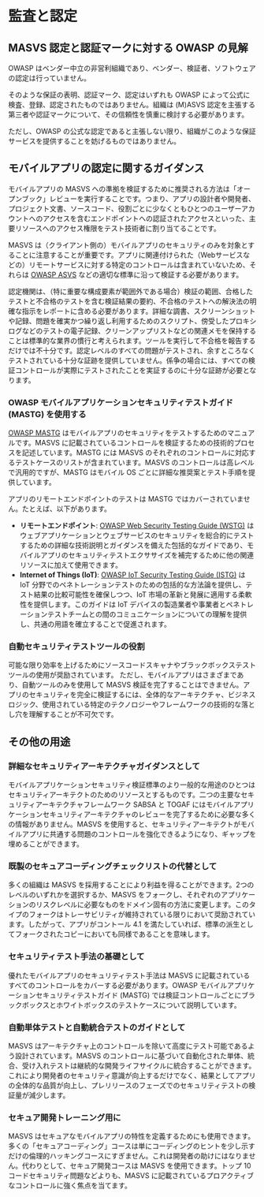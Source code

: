 # 監査と認定

## MASVS 認定と認証マークに対する OWASP の見解

OWASP はベンダー中立の非営利組織であり、ベンダー、検証者、ソフトウェアの認定は行っていません。

そのような保証の表明、認証マーク、認定はいずれも OWASP によって公式に検査、登録、認定されたものではありません。組織は (M)ASVS 認定を主張する第三者や認証マークについて、その信頼性を慎重に検討する必要があります。

ただし、OWASP の公式な認定であると主張しない限り、組織がこのような保証サービスを提供することを妨げるものではありません。

## モバイルアプリの認定に関するガイダンス

モバイルアプリの MASVS への準拠を検証するために推奨される方法は「オープンブック」レビューを実行することです。つまり、アプリの設計者や開発者、プロジェクト文書、ソースコード、役割ごとに少なくともひとつのユーザーアカウントへのアクセスを含むエンドポイントへの認証されたアクセスといった、主要リソースへのアクセス権限をテスト技術者に割り当てることです。

MASVS は（クライアント側の）モバイルアプリのセキュリティのみを対象とすることに注意することが重要です。アプリに関連付けられた（Webサービスなどの）リモートサービスに対する特定のコントロールは含まれていないため、それらは [OWASP ASVS](https://owasp.org/www-project-application-security-verification-standard/) などの適切な標準に沿って検証する必要があります。

認定機関は、（特に重要な構成要素が範囲外である場合）検証の範囲、合格したテストと不合格のテストを含む検証結果の要約、不合格のテストへの解決法の明確な指示をレポートに含める必要があります。詳細な調書、スクリーンショットや記録、問題を確実かつ繰り返し利用するためのスクリプト、傍受したプロキシログなどのテストの電子記録、クリーンアップリストなどの関連メモを保持することは標準的な業界の慣行と考えられます。ツールを実行して不合格を報告するだけでは不十分です。認定レベルのすべての問題がテストされ、余すところなくテストされている十分な証跡を提供していません。係争の場合には、すべての検証コントロールが実際にテストされたことを実証するのに十分な証跡が必要となります。

### OWASP モバイルアプリケーションセキュリティテストガイド (MASTG) を使用する

[OWASP MASTG](https://mas.owasp.org/MASTG/) はモバイルアプリのセキュリティをテストするためのマニュアルです。MASVS に記載されているコントロールを検証するための技術的プロセスを記述しています。MASTG には MASVS のそれぞれのコントロールに対応するテストケースのリストが含まれています。MASVS のコントロールは高レベルで汎用的ですが、MASTG はモバイル OS ごとに詳細な推奨案とテスト手順を提供しています。

アプリのリモートエンドポイントのテストは MASTG ではカバーされていません。たとえば、以下があります。

- **リモートエンドポイント**: [OWASP Web Security Testing Guide (WSTG)](https://owasp.org/www-project-web-security-testing-guide/) はウェブアプリケーションとウェブサービスのセキュリティを総合的にテストするための詳細な技術説明とガイダンスを備えた包括的なガイドであり、モバイルアプリのセキュリティテストエクササイズを補完するために他の関連リソースに加えて使用できます。
- **Internet of Things (IoT)**: [OWASP IoT Security Testing Guide (ISTG)](https://owasp.org/owasp-istg/) は IoT 分野でのペネトレーションテストのための包括的な方法論を提供し、テスト結果の比較可能性を確保しつつ、IoT 市場の革新と発展に適用する柔軟性を提供します。このガイドは IoT デバイスの製造業者や事業者とペネトレーションテストチームとの間のコミュニケーションについての理解を提供し、共通の用語を確立することで促進されます。

### 自動セキュリティテストツールの役割

可能な限り効率を上げるためにソースコードスキャナやブラックボックステストツールの使用が奨励されています。 ただし、モバイルアプリはさまざまであり、自動ツールのみを使用して MASVS 検証を完了することはできません。アプリのセキュリティを完全に検証するには、全体的なアーキテクチャ、ビジネスロジック、使用されている特定のテクノロジーやフレームワークの技術的な落とし穴を理解することが不可欠です。

## その他の用途

### 詳細なセキュリティアーキテクチャガイダンスとして

モバイルアプリケーションセキュリティ検証標準のより一般的な用途のひとつはセキュリティアーキテクトのためのリソースとするものです。二つの主要なセキュリティアーキテクチャフレームワーク SABSA と TOGAF にはモバイルアプリケーションセキュリティアーキテクチャのレビューを完了するために必要な多くの情報がありません。MASVS を使用すると、セキュリティアーキテクトがモバイルアプリに共通する問題のコントロールを強化できるようになり、ギャップを埋めることができます。

### 既製のセキュアコーディングチェックリストの代替として

多くの組織は MASVS を採用することにより利益を得ることができます。2つのレベルのいずれかを選択するか、MASVS をフォークし、それぞれのアプリケーションのリスクレベルに必要なものをドメイン固有の方法に変更します。このタイプのフォークはトレーサビリティが維持されている限りにおいて奨励されています。したがって、アプリがコントール 4.1 を満たしていれば、標準の派生としてフォークされたコピーにおいても同様であることを意味します。

### セキュリティテスト手法の基礎として

優れたモバイルアプリのセキュリティテスト手法は MASVS に記載されているすべてのコントロールをカバーする必要があります。OWASP モバイルアプリケーションセキュリティテストガイド (MASTG) では検証コントロールごとにブラックボックスとホワイトボックスのテストケースについて説明しています。

### 自動単体テストと自動統合テストのガイドとして

MASVS はアーキテクチャ上のコントロールを除いて高度にテスト可能であるよう設計されています。MASVS のコントロールに基づいて自動化された単体、統合、受け入れテストは継続的な開発ライフサイクルに統合することができます。これにより開発者のセキュリティ意識が向上するだけでなく、結果としてアプリの全体的な品質が向上し、プレリリースのフェーズでのセキュリティテストの検証量が減少します。

### セキュア開発トレーニング用に

MASVS はセキュアなモバイルアプリの特性を定義するためにも使用できます。多くの「セキュアコーディング」コースは単にコーディングのヒントを少し示すだけの倫理的ハッキングコースにすぎません。これは開発者の助けにはなりません。代わりとして、セキュア開発コースは MASVS を使用できます。トップ 10 コードセキュリティ問題などよりも、MASVS に記載されているプロアクティブなコントロールに強く焦点を当てます。
